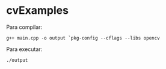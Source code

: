# cvExamples

Para compilar:

``g++ main.cpp -o output `pkg-config --cflags --libs opencv``

Para executar:

``./output``
